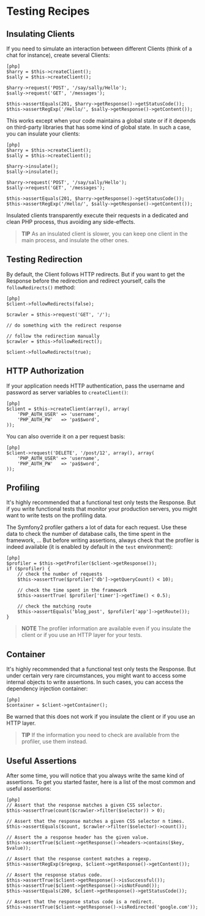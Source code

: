 Testing Recipes
===============

Insulating Clients
------------------

If you need to simulate an interaction between different Clients (think of a
chat for instance), create several Clients:

    [php]
    $harry = $this->createClient();
    $sally = $this->createClient();

    $harry->request('POST', '/say/sally/Hello');
    $sally->request('GET', '/messages');

    $this->assertEquals(201, $harry->getResponse()->getStatusCode());
    $this->assertRegExp('/Hello/', $sally->getResponse()->getContent());

This works except when your code maintains a global state or if it depends on
third-party libraries that has some kind of global state. In such a case, you
can insulate your clients:

    [php]
    $harry = $this->createClient();
    $sally = $this->createClient();

    $harry->insulate();
    $sally->insulate();

    $harry->request('POST', '/say/sally/Hello');
    $sally->request('GET', '/messages');

    $this->assertEquals(201, $harry->getResponse()->getStatusCode());
    $this->assertRegExp('/Hello/', $sally->getResponse()->getContent());

Insulated clients transparently execute their requests in a dedicated and
clean PHP process, thus avoiding any side-effects.

>**TIP**
>As an insulated client is slower, you can keep one client in the main process,
>and insulate the other ones.

Testing Redirection
-------------------

By default, the Client follows HTTP redirects. But if you want to get the
Response before the redirection and redirect yourself, calls the
`followRedirects()` method:

    [php]
    $client->followRedirects(false);

    $crawler = $this->request('GET', '/');

    // do something with the redirect response

    // follow the redirection manually
    $crawler = $this->followRedirect();

    $client->followRedirects(true);

HTTP Authorization
------------------

If your application needs HTTP authentication, pass the username and password
as server variables to `createClient()`:

    [php]
    $client = $this->createClient(array(), array(
        'PHP_AUTH_USER' => 'username',
        'PHP_AUTH_PW'   => 'pa$$word',
    ));

You can also override it on a per request basis:

    [php]
    $client->request('DELETE', '/post/12', array(), array(
        'PHP_AUTH_USER' => 'username',
        'PHP_AUTH_PW'   => 'pa$$word',
    ));

Profiling
---------

It's highly recommended that a functional test only tests the Response. But if
you write functional tests that monitor your production servers, you might
want to write tests on the profiling data.

The Symfony2 profiler gathers a lot of data for each request. Use these data
to check the number of database calls, the time spent in the framework, ...
But before writing assertions, always check that the profiler is indeed
available (it is enabled by default in the `test` environment):

    [php]
    $profiler = $this->getProfiler($client->getResponse());
    if ($profiler) {
        // check the number of requests
        $this->assertTrue($profiler['db']->getQueryCount() < 10);

        // check the time spent in the framework
        $this->assertTrue( $profiler['timer']->getTime() < 0.5);

        // check the matching route
        $this->assertEquals('blog_post', $profiler['app']->getRoute());
    }

>**NOTE**
>The profiler information are available even if you insulate the client or if
>you use an HTTP layer for your tests.

Container
---------

It's highly recommended that a functional test only tests the Response. But
under certain very rare circumstances, you might want to access some internal
objects to write assertions. In such cases, you can access the dependency
injection container:

    [php]
    $container = $client->getContainer();

Be warned that this does not work if you insulate the client or if you use an
HTTP layer.

>**TIP**
>If the information you need to check are available from the profiler, use them
>instead.

Useful Assertions
-----------------

After some time, you will notice that you always write the same kind of
assertions. To get you started faster, here is a list of the most common and
useful assertions:

    [php]
    // Assert that the response matches a given CSS selector.
    $this->assertTrue(count($crawler->filter($selector)) > 0);

    // Assert that the response matches a given CSS selector n times.
    $this->assertEquals($count, $crawler->filter($selector)->count());

    // Assert the a response header has the given value.
    $this->assertTrue($client->getResponse()->headers->contains($key, $value));

    // Assert that the response content matches a regexp.
    $this->assertRegExp($regexp, $client->getResponse()->getContent());

    // Assert the response status code.
    $this->assertTrue($client->getResponse()->isSuccessful());
    $this->assertTrue($client->getResponse()->isNotFound());
    $this->assertEquals(200, $client->getResponse()->getStatusCode());

    // Assert that the response status code is a redirect.
    $this->assertTrue($client->getResponse()->isRedirected('google.com'));
